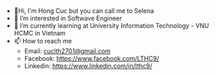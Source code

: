- 👋Hi, I'm Hong Cuc but you can call me to Selena
- 👀 I’m interested in Softwave Engineer
- 🌱 I’m currently learning at University Information Technology - VNU HCMC in Vietnam
- 📫 How to reach me 
  - Email: cuclth2701@gmail.com
  - Facebook: https://www.facebook.com/LTHC9/
  - Linkedin: https://www.linkedin.com/in/lthc9/

